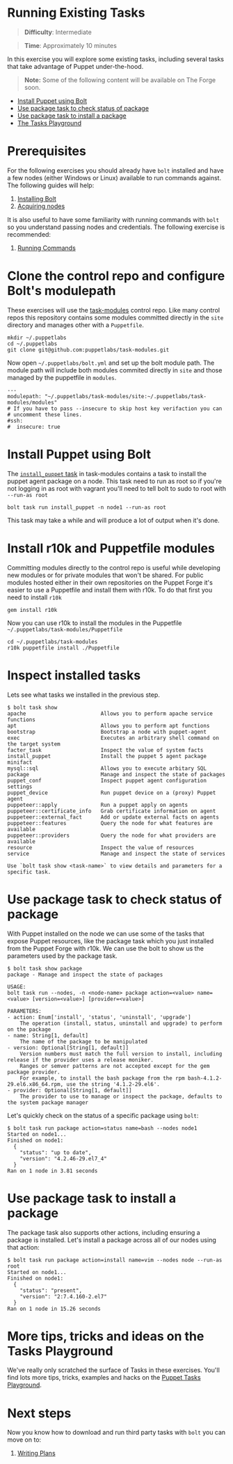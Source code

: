 # Running Existing Tasks

> **Difficulty**: Intermediate

> **Time**: Approximately 10 minutes

In this exercise you will explore some existing tasks, including several tasks that take advantage of Puppet under-the-hood.

> **Note:** Some of the following content will be available on The Forge soon.

- [Install Puppet using Bolt](#install-puppet-using-bolt)
- [Use package task to check status of package](#use-package-task-to-check-status-of-package)
- [Use package task to install a package](#use-package-task-to-install-a-package)
- [The Tasks Playground](#more-tips-tricks-and-ideas-on-the-tasks-playground)

# Prerequisites

For the following exercises you should already have `bolt` installed and have a few nodes (either Windows or Linux) available to run commands against. The following guides will help:

1. [Installing Bolt](../1-installing-bolt)
1. [Acquiring nodes](../2-acquiring-nodes)

It is also useful to have some familiarity with running commands with `bolt` so you understand passing nodes and credentials. The following exercise is recommended:

1. [Running Commands](../3-running-commands)

# Clone the control repo and configure Bolt's modulepath

These exercises will use the [task-modules](https://github.com/puppetlabs/task-modules) control repo. Like many control repos this repository contains some modules committed directly in the `site` directory and manages other with a `Puppetfile`.

```
mkdir ~/.puppetlabs
cd ~/.puppetlabs
git clone git@github.com:puppetlabs/task-modules.git
```

Now open `~/.puppetlabs/bolt.yml` and set up the bolt module path. The module path will include both modules commited directly in `site` and those managed by the puppetfile in `modules`.

```
---
modulepath: "~/.puppetlabs/task-modules/site:~/.puppetlabs/task-modules/modules"
# If you have to pass --insecure to skip host key verifaction you can
# uncomment these lines.
#ssh:
#  insecure: true
```

# Install Puppet using Bolt

The [`install_puppet` task](https://github.com/puppetlabs/task-modules/blob/master/site/install_puppet/tasks/init.sh) in task-modules contains a task to install the puppet agent package on a node. This task need to run as root so if you're not logging in as root with vagrant you'll need to tell bolt to sudo to root with `--run-as root`

```
bolt task run install_puppet -n node1 --run-as root
```

This task may take a while and will produce a lot of output when it's done.

# Install r10k and Puppetfile modules

Committing modules directly to the control repo is useful while developing new modules or for private modules that won't be shared. For public modules hosted either in their own repositories on the Puppet Forge it's easier to use a Puppetfile and install them with r10k. To do that first you need to install `r10k`

```
gem install r10k
```

Now you can use r10k to install the modules in the Puppetfile `~/.puppetlabs/task-modules/Puppetfile`

```
cd ~/.puppetlabs/task-modules
r10k puppetfile install ./Puppetfile
```

# Inspect installed tasks

Lets see what tasks we installed in the previous step.  

```
$ bolt task show
apache                        Allows you to perform apache service functions
apt                           Allows you to perform apt functions
bootstrap                     Bootstrap a node with puppet-agent
exec                          Executes an arbitrary shell command on the target system
facter_task                   Inspect the value of system facts
install_puppet                Install the puppet 5 agent package
minifact
mysql::sql                    Allows you to execute arbitary SQL
package                       Manage and inspect the state of packages
puppet_conf                   Inspect puppet agent configuration settings
puppet_device                 Run puppet device on a (proxy) Puppet agent
puppeteer::apply              Run a puppet apply on agents
puppeteer::certificate_info   Grab certificate information on agent
puppeteer::external_fact      Add or update external facts on agents
puppeteer::features           Query the node for what features are available
puppeteer::providers          Query the node for what providers are available
resource                      Inspect the value of resources
service                       Manage and inspect the state of services

Use `bolt task show <task-name>` to view details and parameters for a specific task.
```

# Use package task to check status of package

With Puppet installed on the node we can use some of the tasks that expose Puppet resources, like the package task which you just installed from the Puppet Forge with r10k.  We can use the bolt to show us the parameters used by the package task.  

```
$ bolt task show package
package - Manage and inspect the state of packages

USAGE:
bolt task run --nodes, -n <node-name> package action=<value> name=<value> [version=<value>] [provider=<value>]

PARAMETERS:
- action: Enum['install', 'status', 'uninstall', 'upgrade']
    The operation (install, status, uninstall and upgrade) to perform on the package
- name: String[1, default]
    The name of the package to be manipulated
- version: Optional[String[1, default]]
    Version numbers must match the full version to install, including release if the provider uses a release moniker. 
    Ranges or semver patterns are not accepted except for the gem package provider. 
    For example, to install the bash package from the rpm bash-4.1.2-29.el6.x86_64.rpm, use the string '4.1.2-29.el6'.
- provider: Optional[String[1, default]]
    The provider to use to manage or inspect the package, defaults to the system package manager
```

Let's quickly check on the status of a specific package using `bolt`:

```
$ bolt task run package action=status name=bash --nodes node1
Started on node1...
Finished on node1:
  {
    "status": "up to date",
    "version": "4.2.46-29.el7_4"
  }
Ran on 1 node in 3.81 seconds
```

# Use package task to install a package

The package task also supports other actions, including ensuring a package is installed. Let's install a package across all of our nodes using that action:

```
$ bolt task run package action=install name=vim --nodes node --run-as root
Started on node1...
Finished on node1:
  {
    "status": "present",
    "version": "2:7.4.160-2.el7"
  }
Ran on 1 node in 15.26 seconds
```

# More tips, tricks and ideas on the Tasks Playground

We've really only scratched the surface of Tasks in these exercises. You'll find lots more tips, tricks, examples and hacks on the [Puppet Tasks Playground](https://github.com/puppetlabs/tasks-playground).

# Next steps

Now you know how to download and run third party tasks with `bolt` you can move on to:

1. [Writing Plans](../7-writing-plans)
